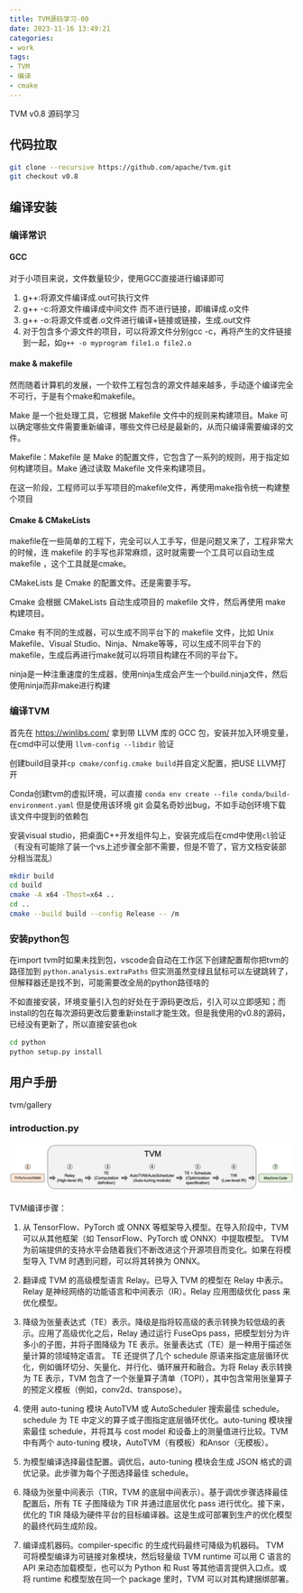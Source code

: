 ```yaml
---
title: TVM源码学习-00
date: 2023-11-16 13:49:21
categories:
- work
tags:
- TVM
- 编译
- cmake
---
```


TVM v0.8 源码学习

<!--more-->

## 代码拉取

```bash
git clone --recursive https://github.com/apache/tvm.git
git checkout v0.8
```

## 编译安装

### 编译常识

#### GCC

对于小项目来说，文件数量较少，使用GCC直接进行编译即可
1. g++:将源文件编译成.out可执行文件
2. g++ -c:将源文件编译成中间文件 而不进行链接，即编译成.o文件
3. g++ -o:将源文件或者.o文件进行编译+链接或链接，生成.out文件
4. 对于包含多个源文件的项目，可以将源文件分别gcc -c，再将产生的文件链接到一起，如`g++ -o myprogram file1.o file2.o`

#### make & makefile

然而随着计算机的发展，一个软件工程包含的源文件越来越多，手动逐个编译完全不可行，于是有个make和makefile。

Make 是一个批处理工具，它根据 Makefile 文件中的规则来构建项目。Make 可以确定哪些文件需要重新编译，哪些文件已经是最新的，从而只编译需要编译的文件。

Makefile：Makefile 是 Make 的配置文件，它包含了一系列的规则，用于指定如何构建项目。Make 通过读取 Makefile 文件来构建项目。

在这一阶段，工程师可以手写项目的makefile文件，再使用make指令统一构建整个项目

#### Cmake & CMakeLists

makefile在一些简单的工程下，完全可以人工手写，但是问题又来了，工程非常大的时候，连 makefile 的手写也非常麻烦，这时就需要一个工具可以自动生成 makefile ，这个工具就是cmake。

CMakeLists 是 Cmake 的配置文件。还是需要手写。

Cmake 会根据 CMakeLists 自动生成项目的 makefile 文件，然后再使用 make 构建项目。

Cmake 有不同的生成器，可以生成不同平台下的 makefile 文件，比如 Unix Makefile、Visual Studio、Ninja、Nmake等等，可以生成不同平台下的makefile，生成后再进行make就可以将项目构建在不同的平台下。

ninja是一种注重速度的生成器，使用ninja生成会产生一个build.ninja文件，然后使用ninja而非make进行构建

### 编译TVM

首先在 https://winlibs.com/ 拿到带 LLVM 库的 GCC 包，安装并加入环境变量，在cmd中可以使用 `llvm-config --libdir` 验证

创建build目录并`cp cmake/config.cmake build`并自定义配置，把USE LLVM打开

Conda创建tvm的虚拟环境，可以直接 `conda env create --file conda/build-environment.yaml` 但是使用该环境 git 会莫名奇妙出bug，不如手动创环境下载该文件中提到的依赖包

安装visual studio，把桌面C++开发组件勾上，安装完成后在cmd中使用`cl`验证（有没有可能除了装一个vs上述步骤全部不需要，但是不管了，官方文档安装部分相当混乱）

``` bash
mkdir build
cd build
cmake -A x64 -Thost=x64 ..
cd ..
cmake --build build --config Release -- /m
```

### 安装python包

在import tvm时如果未找到包，vscode会自动在工作区下创建配置帮你把tvm的路径加到 `python.analysis.extraPaths` 但实测虽然变绿且鼠标可以左键跳转了，但解释器还是找不到，可能需要改全局的python路径啥的

不如直接安装，环境变量引入包的好处在于源码更改后，引入可以立即感知；而install的包在每次源码更改后要重新install才能生效。但是我使用的v0.8的源码，已经没有更新了，所以直接安装也ok

``` bash
cd python
python setup.py install
```

## 用户手册

tvm/gallery

### introduction.py
![Alt text](image.png)

TVM编译步骤：

1. 从 TensorFlow、PyTorch 或 ONNX 等框架导入模型。在导入阶段中，TVM 可以从其他框架（如 TensorFlow、PyTorch 或 ONNX）中提取模型。 TVM 为前端提供的支持水平会随着我们不断改进这个开源项目而变化。如果在将模型导入 TVM 时遇到问题，可以将其转换为 ONNX。

2. 翻译成 TVM 的高级模型语言 Relay。已导入 TVM 的模型在 Relay 中表示。Relay 是神经网络的功能语言和中间表示（IR）。Relay 应用图级优化 pass 来优化模型。

3. 降级为张量表达式（TE）表示。降级是指将较高级的表示转换为较低级的表示。应用了高级优化之后，Relay 通过运行 FuseOps pass，把模型划分为许多小的子图，并将子图降级为 TE 表示。张量表达式（TE）是一种用于描述张量计算的领域特定语言。 TE 还提供了几个 schedule 原语来指定底层循环优化，例如循环切分、矢量化、并行化、循环展开和融合。为将 Relay 表示转换为 TE 表示，TVM 包含了一个张量算子清单（TOPI），其中包含常用张量算子的预定义模板（例如，conv2d、transpose）。

4. 使用 auto-tuning 模块 AutoTVM 或 AutoScheduler 搜索最佳 schedule。schedule 为 TE 中定义的算子或子图指定底层循环优化。auto-tuning 模块搜索最佳 schedule，并将其与 cost model 和设备上的测量值进行比较。TVM 中有两个 auto-tuning 模块，AutoTVM（有模板）和Ansor（无模板）。

5. 为模型编译选择最佳配置。调优后，auto-tuning 模块会生成 JSON 格式的调优记录。此步骤为每个子图选择最佳 schedule。

6. 降级为张量中间表示（TIR，TVM 的底层中间表示）。基于调优步骤选择最佳配置后，所有 TE 子图降级为 TIR 并通过底层优化 pass 进行优化。接下来，优化的 TIR 降级为硬件平台的目标编译器。这是生成可部署到生产的优化模型的最终代码生成阶段。

7. 编译成机器码。compiler-specific 的生成代码最终可降级为机器码。 TVM 可将模型编译为可链接对象模块，然后轻量级 TVM runtime 可以用 C 语言的 API 来动态加载模型，也可以为 Python 和 Rust 等其他语言提供入口点。或将 runtime 和模型放在同一个 package 里时，TVM 可以对其构建捆绑部署。

